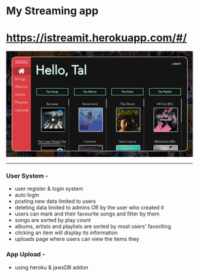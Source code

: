 # My Streaming app

# https://istreamit.herokuapp.com/#/

![image](App_Image.png)

-----------------
### User System -
- user register & login system
- auto login
- posting new data limited to users
- deleting data limited to admins OR by the user who created it
- users can mark and their favourite songs and filter by them
- songs are sorted by play count
- albums, artists and playlists are sorted by most users' favoriting
- clicking an item will display its information
- uploads page where users can view the items they

### App Upload -
- using heroku & jawsDB addon
